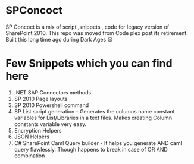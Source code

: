 # SPConcoct
SP Concoct is a mix of script ,snippets , code for legacy version of SharePoint 2010. This repo was moved from Code plex post its retirement.
Built this long time ago during Dark Ages :smiley:


# Few Snippets which you can find here
1. .NET SAP Connectors methods
2. SP 2010 Page layouts
3. SP 2010 Powershell command
4. SP List script generation - Generates the columns name constant variables for List/Libraries in a text files. Makes creating Column constants variable very easy.
5. Encryption Helpers
6. JSON Helpers 
7. C# SharePoint Caml Query builder - It helps you generate AND caml query flawlessly. Though happens to break in case of OR AND combination
